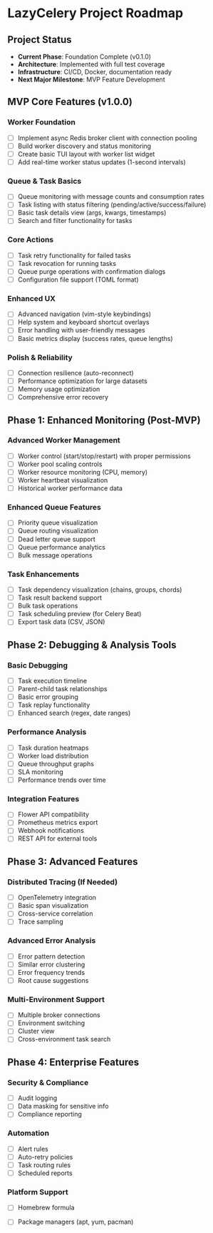 # LazyCelery Project Roadmap

## Project Status
- **Current Phase**: Foundation Complete (v0.1.0)
- **Architecture**: Implemented with full test coverage
- **Infrastructure**: CI/CD, Docker, documentation ready
- **Next Major Milestone**: MVP Feature Development

## MVP Core Features (v1.0.0)

### Worker Foundation
- [ ] Implement async Redis broker client with connection pooling
- [ ] Build worker discovery and status monitoring
- [ ] Create basic TUI layout with worker list widget
- [ ] Add real-time worker status updates (1-second intervals)

### Queue & Task Basics  
- [ ] Queue monitoring with message counts and consumption rates
- [ ] Task listing with status filtering (pending/active/success/failure)
- [ ] Basic task details view (args, kwargs, timestamps)
- [ ] Search and filter functionality for tasks

### Core Actions
- [ ] Task retry functionality for failed tasks
- [ ] Task revocation for running tasks
- [ ] Queue purge operations with confirmation dialogs
- [ ] Configuration file support (TOML format)

### Enhanced UX
- [ ] Advanced navigation (vim-style keybindings)
- [ ] Help system and keyboard shortcut overlays  
- [ ] Error handling with user-friendly messages
- [ ] Basic metrics display (success rates, queue lengths)

### Polish & Reliability
- [ ] Connection resilience (auto-reconnect)
- [ ] Performance optimization for large datasets
- [ ] Memory usage optimization
- [ ] Comprehensive error recovery

## Phase 1: Enhanced Monitoring (Post-MVP)

### Advanced Worker Management
- [ ] Worker control (start/stop/restart) with proper permissions
- [ ] Worker pool scaling controls
- [ ] Worker resource monitoring (CPU, memory)
- [ ] Worker heartbeat visualization
- [ ] Historical worker performance data

### Enhanced Queue Features
- [ ] Priority queue visualization
- [ ] Queue routing visualization
- [ ] Dead letter queue support
- [ ] Queue performance analytics
- [ ] Bulk message operations

### Task Enhancements
- [ ] Task dependency visualization (chains, groups, chords)
- [ ] Task result backend support
- [ ] Bulk task operations
- [ ] Task scheduling preview (for Celery Beat)
- [ ] Export task data (CSV, JSON)

## Phase 2: Debugging & Analysis Tools

### Basic Debugging
- [ ] Task execution timeline
- [ ] Parent-child task relationships
- [ ] Basic error grouping
- [ ] Task replay functionality
- [ ] Enhanced search (regex, date ranges)

### Performance Analysis
- [ ] Task duration heatmaps
- [ ] Worker load distribution
- [ ] Queue throughput graphs
- [ ] SLA monitoring
- [ ] Performance trends over time

### Integration Features
- [ ] Flower API compatibility
- [ ] Prometheus metrics export
- [ ] Webhook notifications
- [ ] REST API for external tools

## Phase 3: Advanced Features

### Distributed Tracing (If Needed)
- [ ] OpenTelemetry integration
- [ ] Basic span visualization
- [ ] Cross-service correlation
- [ ] Trace sampling

### Advanced Error Analysis
- [ ] Error pattern detection
- [ ] Similar error clustering
- [ ] Error frequency trends
- [ ] Root cause suggestions

### Multi-Environment Support
- [ ] Multiple broker connections
- [ ] Environment switching
- [ ] Cluster view
- [ ] Cross-environment task search

## Phase 4: Enterprise Features

### Security & Compliance
- [ ] Audit logging
- [ ] Data masking for sensitive info
- [ ] Compliance reporting

### Automation
- [ ] Alert rules
- [ ] Auto-retry policies
- [ ] Task routing rules
- [ ] Scheduled reports

### Platform Support
- [ ] Homebrew formula
- [ ] Package managers (apt, yum, pacman)

